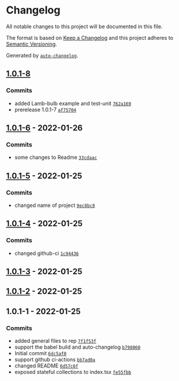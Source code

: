 # Changelog

All notable changes to this project will be documented in this file.

The format is based on [Keep a Changelog](https://keepachangelog.com/en/1.0.0/)
and this project adheres to [Semantic Versioning](https://semver.org/spec/v2.0.0.html).

Generated by [`auto-changelog`](https://github.com/CookPete/auto-changelog).

## [1.0.1-8](https://github.com/kbespalyi/react_hooks/compare/1.0.1-6...1.0.1-8)

### Commits

- added Lamb-bulb example and test-unit [`762a169`](https://github.com/kbespalyi/react_hooks/commit/762a169621e465cbf573eef92b8d30e9b64f4514)
- prerelease 1.0.1-7 [`af75704`](https://github.com/kbespalyi/react_hooks/commit/af75704f67523eaf89afa97ffce16d53618389d8)

## [1.0.1-6](https://github.com/kbespalyi/react_hooks/compare/1.0.1-5...1.0.1-6) - 2022-01-26

### Commits

- some changes to Readme [`33cdaac`](https://github.com/kbespalyi/react_hooks/commit/33cdaacca033c1096721570ec3e5dffc04742e38)

## [1.0.1-5](https://github.com/kbespalyi/react_hooks/compare/1.0.1-4...1.0.1-5) - 2022-01-25

### Commits

- changed name of project [`9ec8bc8`](https://github.com/kbespalyi/react_hooks/commit/9ec8bc8b4666da8cc75066779f9ea10116d7cc5c)

## [1.0.1-4](https://github.com/kbespalyi/react_hooks/compare/1.0.1-3...1.0.1-4) - 2022-01-25

### Commits

- changed github-ci [`1c94436`](https://github.com/kbespalyi/react_hooks/commit/1c94436f793052c205a88210753fa16c7f149671)

## [1.0.1-3](https://github.com/kbespalyi/react_hooks/compare/1.0.1-2...1.0.1-3) - 2022-01-25

## [1.0.1-2](https://github.com/kbespalyi/react_hooks/compare/1.0.1-1...1.0.1-2) - 2022-01-25

## 1.0.1-1 - 2022-01-25

### Commits

- added general files to rep [`7f1f53f`](https://github.com/kbespalyi/react_hooks/commit/7f1f53f4dfdca90c688621c87aebc1d0c5e402ab)
- support the babel build and auto-changelog [`b798060`](https://github.com/kbespalyi/react_hooks/commit/b798060cc5c3a48de345e48fabcefefabc6bd822)
- Initial commit [`6dc5af0`](https://github.com/kbespalyi/react_hooks/commit/6dc5af0fb78486cb39241bd6fd53142c71cdf333)
- support github ci-actions [`bb7ad0a`](https://github.com/kbespalyi/react_hooks/commit/bb7ad0ae875136623fce2e944cea265d1726a220)
- changed README [`6d57c6f`](https://github.com/kbespalyi/react_hooks/commit/6d57c6f995b34e5e5cf4e9070b1fa9cf0a8191ac)
- exposed stateful collections to index.tsx [`fe55fbb`](https://github.com/kbespalyi/react_hooks/commit/fe55fbbb9dc84c856688a66864060e5f674f587f)
